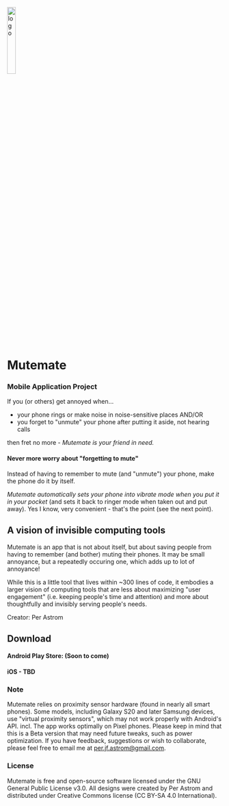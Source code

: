 <img src=https://github.com/pja010/Ringman/blob/prod/app/src/main/res/drawable/app_icon.png alt=logo width=20% height=20%>

# Mutemate
### Mobile Application Project

If you (or others) get annoyed when... 
- your phone rings or make noise in noise-sensitive places AND/OR 
- you forget to "unmute" your phone after putting it aside, not hearing calls

then fret no more - <i>Mutemate is your friend in need.</i>

#### Never more worry about "forgetting to mute"
Instead of having to remember to mute (and "unmute") your phone, make the phone do it by itself.

<i>Mutemate automatically sets your phone into vibrate mode when you put it in your pocket</i>
(and sets it back to ringer mode when taken out and put away). Yes I know, very convenient - that's the point (see the next point). 

## A vision of invisible computing tools
Mutemate is an app that is not about itself, but about saving people from having to remember (and bother) muting their phones. It may be small annoyance, but a repeatedly occuring one, which adds up to lot of annoyance!

While this is a little tool that lives within ~300 lines of code, 
it embodies a larger vision of computing tools that are less about maximizing 
"user engagement" (i.e. keeping people's time and attention) and more about thoughtfully and invisibly serving people's 
needs.

Creator:
Per Astrom

## Download 
#### Android Play Store: (Soon to come)
#### iOS - TBD

### Note
Mutemate relies on proximity sensor hardware (found in nearly all smart phones). 
Some models, including Galaxy S20 and later Samsung devices, use "virtual proximity sensors", which may not work properly with Android's API. 
incl. The app works optimally on Pixel phones. Please keep in mind that this is a Beta version that may need future tweaks,
such as power optimization. If you have feedback, suggestions or wish to collaborate, please feel free to
email me at per.jf.astrom@gmail.com.

### License
Mutemate is free and open-source software licensed under the GNU General Public
License v3.0. All designs were created by Per Astrom and distributed under Creative Commons license (CC BY-SA 4.0 International).
